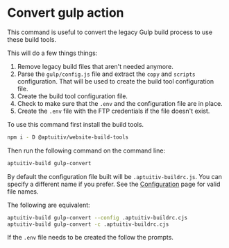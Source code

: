 # Convert gulp action

This command is useful to convert the legacy Gulp build process to use these build tools.

This will do a few things things:

1. Remove legacy build files that aren't needed anymore.
2. Parse the `gulp/config.js` file and extract the `copy` and `scripts` configuration. That will be used to create the build tool configuration file.
3. Create the build tool configuration file.
4. Check to make sure that the `.env` and the configuration file are in place.
5. Create the `.env` file with the FTP credentials if the file doesn't exist.

To use this command first install the build tools.

```bash
npm i - D @aptuitiv/website-build-tools
```

Then run the following command on the command line:

```bash
aptuitiv-build gulp-convert
```

By default the configuration file built will be `.aptuitiv-buildrc.js`. You can specify a different name if you prefer. See the [Configuration](/docs/Configuration.md) page for valid file names.

The following are equivalent:

```bash
aptuitiv-build gulp-convert --config .aptuitiv-buildrc.cjs
aptuitiv-build gulp-convert -c .aptuitiv-buildrc.cjs
```

If the `.env` file needs to be created the follow the prompts.

